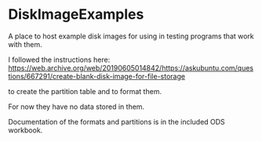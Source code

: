 # DiskImageExamples
A place to host example disk images for using in testing programs that work with them.

I followed the instructions here: 
https://web.archive.org/web/20190605014842/https://askubuntu.com/questions/667291/create-blank-disk-image-for-file-storage

to create the partition table and to format them. 

For now they have no data stored in them. 

Documentation of the formats and partitions is in the included ODS workbook.


